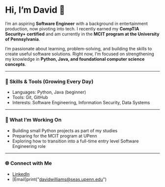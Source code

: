# Hi, I’m David 👋  

I’m an aspiring **Software Engineer** with a background in entertainment production, now pivoting into tech. I recently earned my **CompTIA Security+ certified** and am currently in the **MCIT program at the University of Pennsylvania**.  

I’m passionate about learning, problem-solving, and building the skills to create useful software solutions. Right now, I’m focused on strengthening my knowledge in **Python, Java, and foundational computer science concepts**.

---

### 🔧 Skills & Tools (Growing Every Day)
- Languages: Python, Java (beginner)  
- Tools: Git, GitHub  
- Interests: Software Engineering, Information Security, Data Systems  

---

### 🚀 What I’m Working On
- Building small Python projects as part of my studies  
- Preparing for the MCIT program at UPenn  
- Exploring how to transition into a full-time entry level Software Engineering role   

---

### 🌐 Connect with Me
- [LinkedIn](https://www.linkedin.com/in/dkwii/)  
- [Email]print("davidwilliams@seas.upenn.edu")
